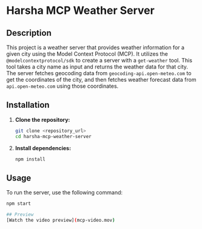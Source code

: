 # Harsha MCP Weather Server

## Description

This project is a weather server that provides weather information for a given city using the Model Context Protocol (MCP). It utilizes the `@modelcontextprotocol/sdk` to create a server with a `get-weather` tool. This tool takes a city name as input and returns the weather data for that city. The server fetches geocoding data from `geocoding-api.open-meteo.com` to get the coordinates of the city, and then fetches weather forecast data from `api.open-meteo.com` using those coordinates.

## Installation

1.  **Clone the repository:**

    ```bash
    git clone <repository_url>
    cd harsha-mcp-weather-server
    ```

2.  **Install dependencies:**

    ```bash
    npm install
    ```

## Usage

To run the server, use the following command:

```bash
npm start

## Preview
[Watch the video preview](mcp-video.mov)
